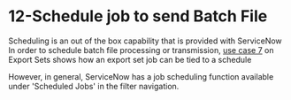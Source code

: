 # 12-Schedule job to send Batch File
Scheduling is an out of the box capability that is provided with ServiceNow
In order to schedule batch file processing or transmission, [use case 7](https://github.com/jamesnyika/SNOWUseCases/blob/master/7-Sending%20data%20to%20an%20external%20Content%20Management%20System.md) on Export Sets shows how an export set job can be tied to a schedule

However, in general, ServiceNow has a job scheduling function available under 'Scheduled Jobs' in the filter navigation.



